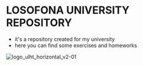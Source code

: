 # LOSOFONA UNIVERSITY REPOSITORY
- it's a repository created for my university
- here you can find some exercises and homeworks

![logo_ulht_horizontal_v2-01](https://user-images.githubusercontent.com/24737993/194513525-fe075603-28af-4cfc-9c20-a1e5b5583b4d.png)
